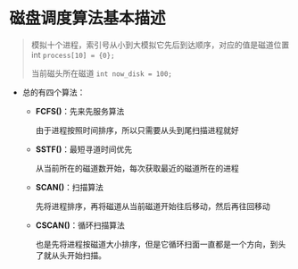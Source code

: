# 磁盘调度算法基本描述

> 模拟十个进程，索引号从小到大模拟它先后到达顺序，对应的值是磁道位置 int `process[10] = {0};`
>
> 当前磁头所在磁道 `int now_disk = 100;`

- 总的有四个算法：

  - **FCFS()**：先来先服务算法

    由于进程按照时间排序，所以只需要从头到尾扫描进程就好

  - **SSTF()**：最短寻道时间优先

    从当前所在的磁道数开始，每次获取最近的磁道所在的进程

  - **SCAN()**：扫描算法

    先将进程排序，再将磁道从当前磁道开始往后移动，然后再往回移动

  - **CSCAN()**：循环扫描算法

    也是先将进程按磁道大小排序，但是它循环扫面一直都是一个方向，到头了就从头开始扫描。